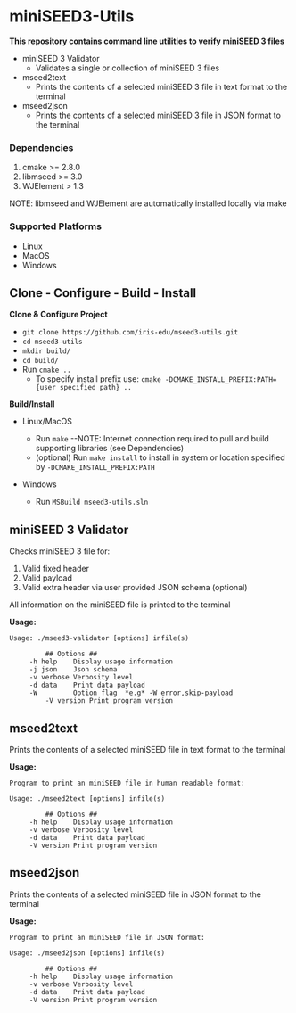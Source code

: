# miniSEED3-Utils
**This repository contains command line utilities to verify miniSEED 3 files**
- miniSEED 3 Validator
  - Validates a single or collection of miniSEED 3 files
- mseed2text
  - Prints the contents of a selected miniSEED 3 file in text format to the terminal
- mseed2json
  - Prints the contents of a selected miniSEED 3 file in JSON format to the terminal

### Dependencies
1. cmake >= 2.8.0
2. libmseed >= 3.0
3. WJElement > 1.3

NOTE: libmseed and WJElement are automatically installed locally via make

### Supported Platforms
- Linux
- MacOS
- Windows


## Clone - Configure - Build - Install
**Clone & Configure Project**
- ```git clone https://github.com/iris-edu/mseed3-utils.git```
- ```cd mseed3-utils```
- ```mkdir build/```
- ```cd build/```
- Run ```cmake ..```
  - To specify install prefix use:
            ```cmake -DCMAKE_INSTALL_PREFIX:PATH={user specified path} ..```

**Build/Install**
- Linux/MacOS
  - Run ```make``` --NOTE: Internet connection required to pull and build supporting libraries (see Dependencies)
  - (optional) Run ```make install``` to install in system or location specified by ```-DCMAKE_INSTALL_PREFIX:PATH```

- Windows
  - Run ```MSBuild mseed3-utils.sln```


## miniSEED 3 Validator
Checks miniSEED 3 file for:
1. Valid fixed header
2. Valid payload
3. Valid extra header via user provided JSON schema (optional)

All information on the miniSEED file is printed to the terminal

**Usage:**
```
Usage: ./mseed3-validator [options] infile(s)

         ## Options ##
	 -h help    Display usage information
	 -j json    Json schema
	 -v verbose Verbosity level
	 -d data    Print data payload
	 -W         Option flag  *e.g* -W error,skip-payload
         -V version Print program version
```


## mseed2text
Prints the contents of a selected miniSEED file in text format to the terminal

**Usage:**

```
Program to print an miniSEED file in human readable format:

Usage: ./mseed2text [options] infile(s)

         ## Options ##
     -h help    Display usage information
     -v verbose Verbosity level
     -d data    Print data payload
     -V version Print program version
```

## mseed2json
Prints the contents of a selected miniSEED file in JSON format to the terminal

**Usage:**

```
Program to print an miniSEED file in JSON format:

Usage: ./mseed2json [options] infile(s)

         ## Options ##
     -h help    Display usage information
     -v verbose Verbosity level
     -d data    Print data payload
     -V version Print program version
```
